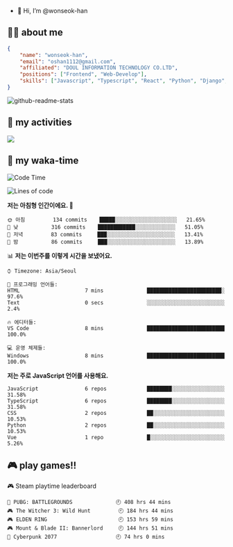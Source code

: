 - 👋 Hi, I’m @wonseok-han

## 🤷‍♂️ about me
```json
{
    "name": "wonseok-han",
    "email": "oshan1112@gmail.com",
    "affiliated": "DOUL INFORMATION TECHNOLOGY CO.LTD",
    "positions": ["Frontend", "Web-Develop"],
    "skills": ["Javascript", "Typescript", "React", "Python", "Django", "SQL", "Docker", "Git"]
}
```

![github-readme-stats](https://github-readme-stats.vercel.app/api?username=wonseok-han&show_icons=true&theme=dracula&include_all_commits=true&count_private=true&custom_title=wonseok-han%27s%20GitHub%20Stats)

<!---
wonseok-han/wonseok-han is a ✨ special ✨ repository because its `README.md` (this file) appears on your GitHub profile.
You can click the Preview link to take a look at your changes.
--->

## 🤔 my activities

<!-- ![](https://github-readme-stats.vercel.app/api?username=wonseok-han&show_icons=true&theme=dracula&include_all_commits=true&custom_title=wonseok-han%27s%20Github%20Stats) -->

![](http://github-profile-summary-cards.vercel.app/api/cards/profile-details?username=wonseok-han&theme=dracula)

## 📃 my waka-time

<!--START_SECTION:waka-->
![Code Time](http://img.shields.io/badge/Code%20Time-433%20hrs%2058%20mins-blue)

![Lines of code](https://img.shields.io/badge/%EC%A0%80%EB%8A%94%20%EC%97%AC%ED%83%9C%EA%B9%8C%EC%A7%80%20-248%20Thousand%20%EC%A4%84%EC%9D%98%20%EC%BD%94%EB%93%9C%EB%A5%BC%20%EC%9E%91%EC%84%B1%ED%96%88%EC%96%B4%EC%9A%94.-blue)

**저는 아침형 인간이에요. 🐤** 

```text
🌞 아침         134 commits    █████░░░░░░░░░░░░░░░░░░░░   21.65% 
🌆 낮　         316 commits    ████████████░░░░░░░░░░░░░   51.05% 
🌃 저녁         83 commits     ███░░░░░░░░░░░░░░░░░░░░░░   13.41% 
🌙 밤　         86 commits     ███░░░░░░░░░░░░░░░░░░░░░░   13.89%

```


📊 **저는 이번주를 이렇게 시간을 보냈어요.** 

```text
⌚︎ Timezone: Asia/Seoul

💬 프로그래밍 언어들: 
HTML                     7 mins              ████████████████████████░   97.6% 
Text                     0 secs              ░░░░░░░░░░░░░░░░░░░░░░░░░   2.4%

🔥 에디터들: 
VS Code                  8 mins              █████████████████████████   100.0%

💻 운영 체제들: 
Windows                  8 mins              █████████████████████████   100.0%

```

**저는 주로 JavaScript 언어를 사용해요.** 

```text
JavaScript               6 repos             ████████░░░░░░░░░░░░░░░░░   31.58% 
TypeScript               6 repos             ████████░░░░░░░░░░░░░░░░░   31.58% 
CSS                      2 repos             ██░░░░░░░░░░░░░░░░░░░░░░░   10.53% 
Python                   2 repos             ██░░░░░░░░░░░░░░░░░░░░░░░   10.53% 
Vue                      1 repo              █░░░░░░░░░░░░░░░░░░░░░░░░   5.26%

```



<!--END_SECTION:waka-->

## 🎮 play games!!

<!-- steam-box start -->
🎮 Steam playtime leaderboard
```text
🍳 PUBG: BATTLEGROUNDS              🕘 408 hrs 44 mins
🎮 The Witcher 3: Wild Hunt         🕘 184 hrs 44 mins
🎮 ELDEN RING                       🕘 153 hrs 59 mins
🎮 Mount & Blade II: Bannerlord     🕘 144 hrs 51 mins
🦾 Cyberpunk 2077                   🕘 74 hrs 0 mins
```
<!-- Powered by https://github.com/YouEclipse/steam-box . -->
<!-- steam-box end -->
